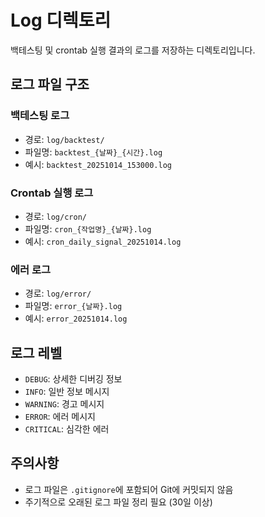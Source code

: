 # Log 디렉토리

백테스팅 및 crontab 실행 결과의 로그를 저장하는 디렉토리입니다.

## 로그 파일 구조

### 백테스팅 로그
- 경로: `log/backtest/`
- 파일명: `backtest_{날짜}_{시간}.log`
- 예시: `backtest_20251014_153000.log`

### Crontab 실행 로그
- 경로: `log/cron/`
- 파일명: `cron_{작업명}_{날짜}.log`
- 예시: `cron_daily_signal_20251014.log`

### 에러 로그
- 경로: `log/error/`
- 파일명: `error_{날짜}.log`
- 예시: `error_20251014.log`

## 로그 레벨
- `DEBUG`: 상세한 디버깅 정보
- `INFO`: 일반 정보 메시지
- `WARNING`: 경고 메시지
- `ERROR`: 에러 메시지
- `CRITICAL`: 심각한 에러

## 주의사항
- 로그 파일은 `.gitignore`에 포함되어 Git에 커밋되지 않음
- 주기적으로 오래된 로그 파일 정리 필요 (30일 이상)
